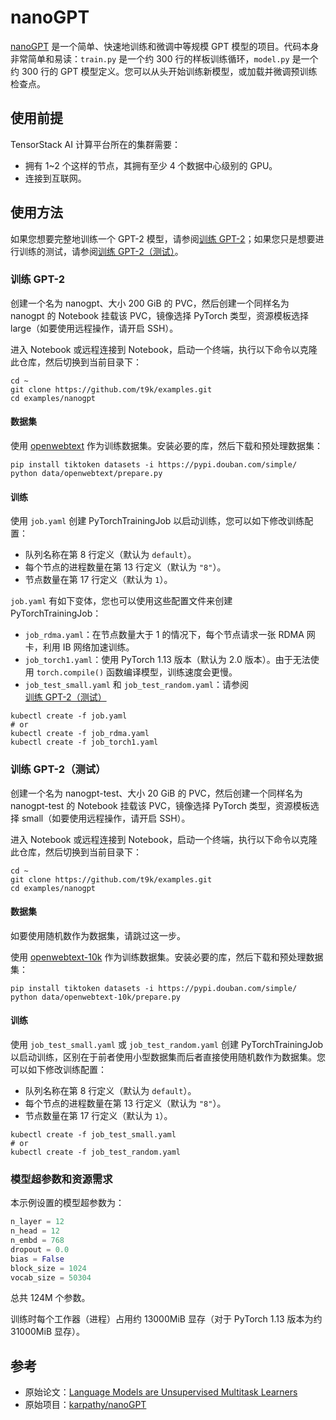 # nanoGPT

[nanoGPT](https://github.com/karpathy/nanoGPT) 是一个简单、快速地训练和微调中等规模 GPT 模型的项目。代码本身非常简单和易读：`train.py` 是一个约 300 行的样板训练循环，`model.py` 是一个约 300 行的 GPT 模型定义。您可以从头开始训练新模型，或加载并微调预训练检查点。

## 使用前提

TensorStack AI 计算平台所在的集群需要：

* 拥有 1~2 个这样的节点，其拥有至少 4 个数据中心级别的 GPU。
* 连接到互联网。

## 使用方法

如果您想要完整地训练一个 GPT-2 模型，请参阅[训练 GPT-2](#训练-gpt-2)；如果您只是想要进行训练的测试，请参阅[训练 GPT-2（测试）](#训练-gpt-2测试)。

### 训练 GPT-2

创建一个名为 nanogpt、大小 200 GiB 的 PVC，然后创建一个同样名为 nanogpt 的 Notebook 挂载该 PVC，镜像选择 PyTorch 类型，资源模板选择 large（如要使用远程操作，请开启 SSH）。

进入 Notebook 或远程连接到 Notebook，启动一个终端，执行以下命令以克隆此仓库，然后切换到当前目录下：

```shell
cd ~
git clone https://github.com/t9k/examples.git
cd examples/nanogpt
```

#### 数据集

使用 [openwebtext](https://huggingface.co/datasets/openwebtext) 作为训练数据集。安装必要的库，然后下载和预处理数据集：

```shell
pip install tiktoken datasets -i https://pypi.douban.com/simple/
python data/openwebtext/prepare.py
```

#### 训练

使用 `job.yaml` 创建 PyTorchTrainingJob 以启动训练，您可以如下修改训练配置：

* 队列名称在第 8 行定义（默认为 `default`）。
* 每个节点的进程数量在第 13 行定义（默认为 `"8"`）。
* 节点数量在第 17 行定义（默认为 `1`）。

`job.yaml` 有如下变体，您也可以使用这些配置文件来创建 PyTorchTrainingJob：

* `job_rdma.yaml`：在节点数量大于 1 的情况下，每个节点请求一张 RDMA 网卡，利用 IB 网络加速训练。
* `job_torch1.yaml`：使用 PyTorch 1.13 版本（默认为 2.0 版本）。由于无法使用 `torch.compile()` 函数编译模型，训练速度会更慢。
* `job_test_small.yaml` 和 `job_test_random.yaml`：请参阅[训练 GPT-2（测试）](#训练-gpt-2测试)

```shell
kubectl create -f job.yaml
# or
kubectl create -f job_rdma.yaml
kubectl create -f job_torch1.yaml
```

### 训练 GPT-2（测试）

创建一个名为 nanogpt-test、大小 20 GiB 的 PVC，然后创建一个同样名为 nanogpt-test 的 Notebook 挂载该 PVC，镜像选择 PyTorch 类型，资源模板选择 small（如要使用远程操作，请开启 SSH）。

进入 Notebook 或远程连接到 Notebook，启动一个终端，执行以下命令以克隆此仓库，然后切换到当前目录下：

```shell
cd ~
git clone https://github.com/t9k/examples.git
cd examples/nanogpt
```

#### 数据集

如要使用随机数作为数据集，请跳过这一步。

使用 [openwebtext-10k](https://huggingface.co/datasets/stas/openwebtext-10k) 作为训练数据集。安装必要的库，然后下载和预处理数据集：

```shell
pip install tiktoken datasets -i https://pypi.douban.com/simple/
python data/openwebtext-10k/prepare.py
```

#### 训练

使用 `job_test_small.yaml` 或 `job_test_random.yaml` 创建 PyTorchTrainingJob 以启动训练，区别在于前者使用小型数据集而后者直接使用随机数作为数据集。您可以如下修改训练配置：

* 队列名称在第 8 行定义（默认为 `default`）。
* 每个节点的进程数量在第 13 行定义（默认为 `"8"`）。
* 节点数量在第 17 行定义（默认为 `1`）。

```shell
kubectl create -f job_test_small.yaml
# or
kubectl create -f job_test_random.yaml
```

### 模型超参数和资源需求

本示例设置的模型超参数为：

```python
n_layer = 12
n_head = 12
n_embd = 768
dropout = 0.0
bias = False
block_size = 1024
vocab_size = 50304
```

总共 124M 个参数。

训练时每个工作器（进程）占用约 13000MiB 显存（对于 PyTorch 1.13 版本为约 31000MiB 显存）。

## 参考

* 原始论文：[Language Models are Unsupervised Multitask Learners](https://d4mucfpksywv.cloudfront.net/better-language-models/language_models_are_unsupervised_multitask_learners.pdf)
* 原始项目：[karpathy/nanoGPT](https://github.com/karpathy/nanoGPT)
